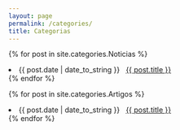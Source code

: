 ```yaml
---
layout: page
permalink: /categories/
title: Categorias
---
```


{% for post in site.categories.Noticias %}
 <li><span>{{ post.date | date_to_string }}</span> &nbsp; <a href="{{ post.url }}">{{ post.title }}</a></li>
{% endfor %}


{% for post in site.categories.Artigos %}
 <li><span>{{ post.date | date_to_string }}</span> &nbsp; <a href="{{ post.url }}">{{ post.title }}</a></li>
{% endfor %}



